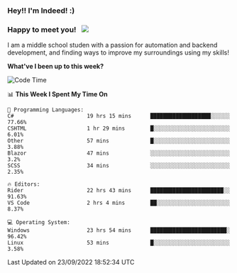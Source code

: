 ### Hey!! I'm Indeed! :) 

### Happy to meet you! &nbsp; ![](https://visitor-badge.glitch.me/badge?page_id=Indeedornot.Indeedornot)

I am a middle school studen with a passion for automation and backend development, and finding ways to improve my surroundings using my skills!

**What've I been up to this week?** 

<!--START_SECTION:waka-->
![Code Time](http://img.shields.io/badge/Code%20Time-391%20hrs%205%20mins-blue)

📊 **This Week I Spent My Time On** 

```text
💬 Programming Languages: 
C#                       19 hrs 15 mins      ███████████████████░░░░░░   77.66% 
CSHTML                   1 hr 29 mins        █░░░░░░░░░░░░░░░░░░░░░░░░   6.01% 
Other                    57 mins             █░░░░░░░░░░░░░░░░░░░░░░░░   3.88% 
Blazor                   47 mins             ░░░░░░░░░░░░░░░░░░░░░░░░░   3.2% 
SCSS                     34 mins             ░░░░░░░░░░░░░░░░░░░░░░░░░   2.35%

🔥 Editors: 
Rider                    22 hrs 43 mins      ███████████████████████░░   91.63% 
VS Code                  2 hrs 4 mins        ██░░░░░░░░░░░░░░░░░░░░░░░   8.37%

💻 Operating System: 
Windows                  23 hrs 54 mins      ████████████████████████░   96.42% 
Linux                    53 mins             █░░░░░░░░░░░░░░░░░░░░░░░░   3.58%

```


 Last Updated on 23/09/2022 18:52:34 UTC
<!--END_SECTION:waka-->
